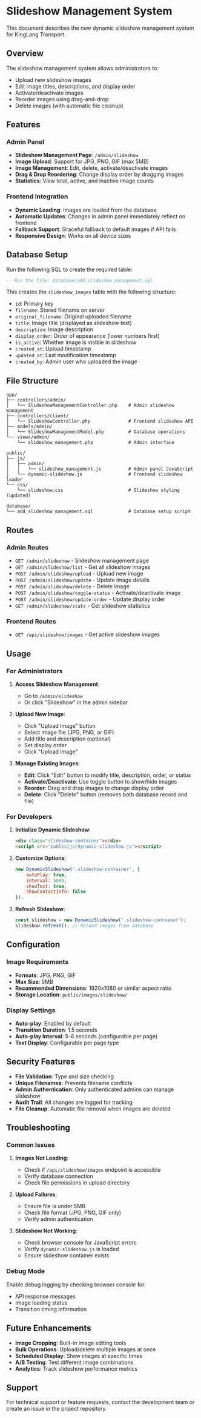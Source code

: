 # Slideshow Management System

This document describes the new dynamic slideshow management system for KingLang Transport.

## Overview

The slideshow management system allows administrators to:
- Upload new slideshow images
- Edit image titles, descriptions, and display order
- Activate/deactivate images
- Reorder images using drag-and-drop
- Delete images (with automatic file cleanup)

## Features

### Admin Panel
- **Slideshow Management Page**: `/admin/slideshow`
- **Image Upload**: Support for JPG, PNG, GIF (max 5MB)
- **Image Management**: Edit, delete, activate/deactivate images
- **Drag & Drop Reordering**: Change display order by dragging images
- **Statistics**: View total, active, and inactive image counts

### Frontend Integration
- **Dynamic Loading**: Images are loaded from the database
- **Automatic Updates**: Changes in admin panel immediately reflect on frontend
- **Fallback Support**: Graceful fallback to default images if API fails
- **Responsive Design**: Works on all device sizes

## Database Setup

Run the following SQL to create the required table:

```sql
-- Run the file: database/add_slideshow_management.sql
```

This creates the `slideshow_images` table with the following structure:
- `id`: Primary key
- `filename`: Stored filename on server
- `original_filename`: Original uploaded filename
- `title`: Image title (displayed as slideshow text)
- `description`: Image description
- `display_order`: Order of appearance (lower numbers first)
- `is_active`: Whether image is visible in slideshow
- `created_at`: Upload timestamp
- `updated_at`: Last modification timestamp
- `created_by`: Admin user who uploaded the image

## File Structure

```
app/
├── controllers/admin/
│   └── SlideshowManagementController.php    # Admin slideshow management
├── controllers/client/
│   └── SlideshowController.php              # Frontend slideshow API
├── models/admin/
│   └── SlideshowManagementModel.php         # Database operations
└── views/admin/
    └── slideshow_management.php             # Admin interface

public/
├── js/
│   ├── admin/
│   │   └── slideshow_management.js          # Admin panel JavaScript
│   └── dynamic-slideshow.js                 # Frontend slideshow loader
└── css/
    └── slideshow.css                        # Slideshow styling (updated)

database/
└── add_slideshow_management.sql             # Database setup script
```

## Routes

### Admin Routes
- `GET /admin/slideshow` - Slideshow management page
- `GET /admin/slideshow/list` - Get all slideshow images
- `POST /admin/slideshow/upload` - Upload new image
- `POST /admin/slideshow/update` - Update image details
- `POST /admin/slideshow/delete` - Delete image
- `POST /admin/slideshow/toggle-status` - Activate/deactivate image
- `POST /admin/slideshow/update-order` - Update display order
- `GET /admin/slideshow/stats` - Get slideshow statistics

### Frontend Routes
- `GET /api/slideshow/images` - Get active slideshow images

## Usage

### For Administrators

1. **Access Slideshow Management**:
   - Go to `/admin/slideshow`
   - Or click "Slideshow" in the admin sidebar

2. **Upload New Image**:
   - Click "Upload Image" button
   - Select image file (JPG, PNG, or GIF)
   - Add title and description (optional)
   - Set display order
   - Click "Upload Image"

3. **Manage Existing Images**:
   - **Edit**: Click "Edit" button to modify title, description, order, or status
   - **Activate/Deactivate**: Use toggle button to show/hide images
   - **Reorder**: Drag and drop images to change display order
   - **Delete**: Click "Delete" button (removes both database record and file)

### For Developers

1. **Initialize Dynamic Slideshow**:
   ```html
   <div class="slideshow-container"></div>
   <script src="public/js/dynamic-slideshow.js"></script>
   ```

2. **Customize Options**:
   ```javascript
   new DynamicSlideshow('.slideshow-container', {
       autoPlay: true,
       interval: 5000,
       showText: true,
       showContactInfo: false
   });
   ```

3. **Refresh Slideshow**:
   ```javascript
   const slideshow = new DynamicSlideshow('.slideshow-container');
   slideshow.refresh(); // Reload images from database
   ```

## Configuration

### Image Requirements
- **Formats**: JPG, PNG, GIF
- **Max Size**: 5MB
- **Recommended Dimensions**: 1920x1080 or similar aspect ratio
- **Storage Location**: `public/images/slideshow/`

### Display Settings
- **Auto-play**: Enabled by default
- **Transition Duration**: 1.5 seconds
- **Auto-play Interval**: 5-6 seconds (configurable per page)
- **Text Display**: Configurable per page type

## Security Features

- **File Validation**: Type and size checking
- **Unique Filenames**: Prevents filename conflicts
- **Admin Authentication**: Only authenticated admins can manage slideshow
- **Audit Trail**: All changes are logged for tracking
- **File Cleanup**: Automatic file removal when images are deleted

## Troubleshooting

### Common Issues

1. **Images Not Loading**:
   - Check if `/api/slideshow/images` endpoint is accessible
   - Verify database connection
   - Check file permissions in upload directory

2. **Upload Failures**:
   - Ensure file is under 5MB
   - Check file format (JPG, PNG, GIF only)
   - Verify admin authentication

3. **Slideshow Not Working**:
   - Check browser console for JavaScript errors
   - Verify `dynamic-slideshow.js` is loaded
   - Ensure slideshow container exists

### Debug Mode

Enable debug logging by checking browser console for:
- API response messages
- Image loading status
- Transition timing information

## Future Enhancements

- **Image Cropping**: Built-in image editing tools
- **Bulk Operations**: Upload/delete multiple images at once
- **Scheduled Display**: Show images at specific times
- **A/B Testing**: Test different image combinations
- **Analytics**: Track slideshow performance metrics

## Support

For technical support or feature requests, contact the development team or create an issue in the project repository.

